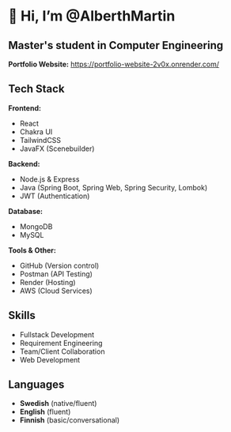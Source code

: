 # 👋 Hi, I’m @AlberthMartin

## Master's student in Computer Engineering

**Portfolio Website:** https://portfolio-website-2v0x.onrender.com/

## Tech Stack
**Frontend:**
-  React
-  Chakra UI
-  TailwindCSS
-  JavaFX (Scenebuilder)

**Backend:**
- Node.js & Express
- Java (Spring Boot, Spring Web, Spring Security, Lombok)
-  JWT (Authentication)

**Database:**
- MongoDB
- MySQL

**Tools & Other:**
- GitHub (Version control)
- Postman (API Testing)
- Render (Hosting)
- AWS (Cloud Services)

## Skills
- Fullstack Development
- Requirement Engineering
- Team/Client Collaboration
- Web Development

## Languages
- **Swedish** (native/fluent)  
- **English** (fluent)  
- **Finnish** (basic/conversational)



<!---
AlberthMartin/AlberthMartin is a ✨ special ✨ repository because its `README.md` (this file) appears on your GitHub profile.
You can click the Preview link to take a look at your changes.
--->
